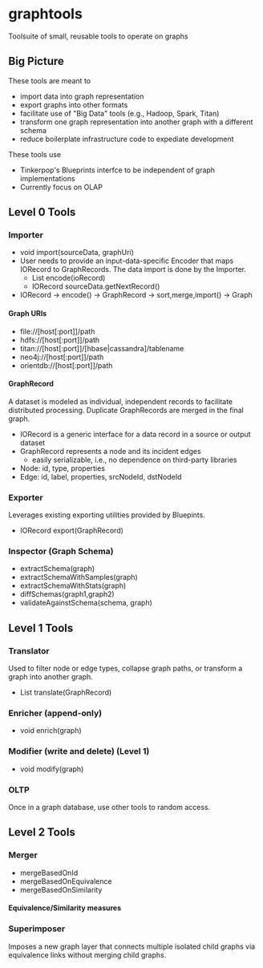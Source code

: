# graphtools
Toolsuite of small, reusable tools to operate on graphs

## Big Picture
These tools are meant to 
* import data into graph representation
* export graphs into other formats
* facilitate use of "Big Data" tools (e.g., Hadoop, Spark, Titan) 
* transform one graph representation into another graph with a different schema
* reduce boilerplate infrastructure code to expediate development

These tools use
* Tinkerpop's Blueprints interfce to be independent of graph implementations
* Currently focus on OLAP

## Level 0 Tools

### Importer
* void import(sourceData, graphUri)
* User needs to provide an input-data-specific Encoder that maps IORecord to GraphRecords.  The data import is done by the Importer.
  * List<GraphRecord> encode(ioRecord)
  * IORecord sourceData.getNextRecord()
* IORecord -> encode() -> GraphRecord -> sort,merge,import() -> Graph

#### Graph URIs
* file://[host[:port]]/path
* hdfs://[host[:port]]/path
* titan://[host[:port]]/[hbase|cassandra]/tablename
* neo4j://[host[:port]]/path
* orientdb://[host[:port]]/path

#### GraphRecord
A dataset is modeled as individual, independent records to facilitate distributed processing.  Duplicate GraphRecords are merged in the final graph.
* IORecord is a generic interface for a data record in a source or output dataset
* GraphRecord represents a node and its incident edges
  * easily serializable, i.e., no dependence on third-party libraries
* Node: id, type, properties
* Edge: id, label, properties, srcNodeId, dstNodeId

### Exporter
Leverages existing exporting utilities provided by Bluepints.
* IORecord export(GraphRecord)

### Inspector (Graph Schema)
* extractSchema(graph)
* extractSchemaWithSamples(graph)
* extractSchemaWithStats(graph)
* diffSchemas(graph1,graph2)
* validateAgainstSchema(schema, graph)

## Level 1 Tools
### Translator
Used to filter node or edge types, collapse graph paths, or transform a graph into another graph.
* List<GraphRecord> translate(GraphRecord)

### Enricher (append-only)
* void enrich(graph)

### Modifier (write and delete) (Level 1)
* void modify(graph)

### OLTP
Once in a graph database, use other tools to random access.

## Level 2 Tools

### Merger
* mergeBasedOnId
* mergeBasedOnEquivalence
* mergeBasedOnSimilarity

#### Equivalence/Similarity measures

### Superimposer
Imposes a new graph layer that connects multiple isolated child graphs via equivalence links without merging child graphs.





